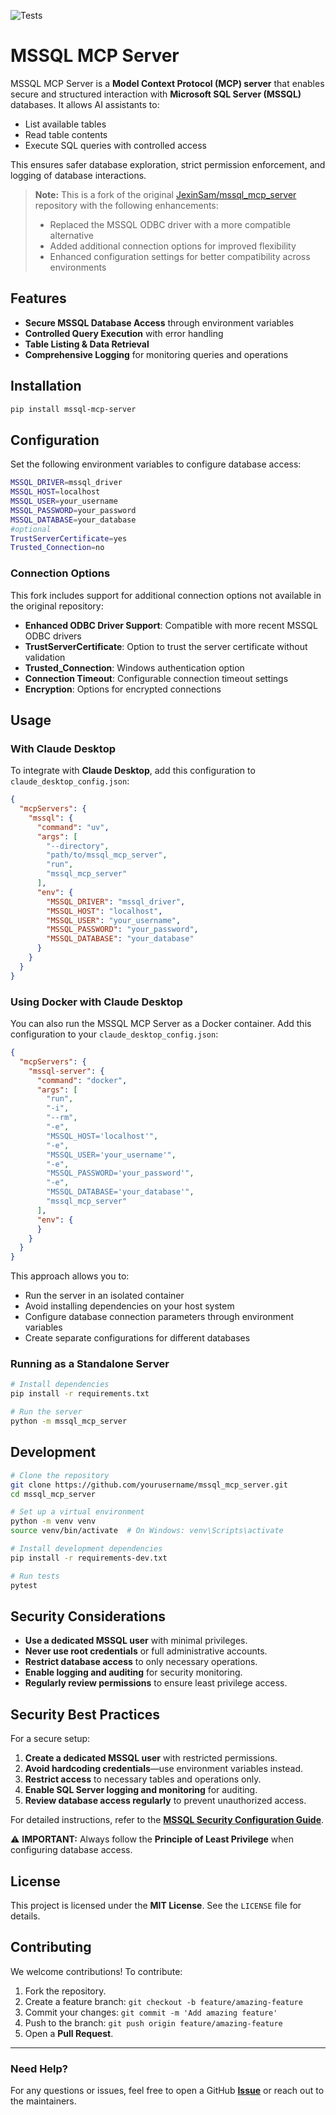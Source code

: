 ![Tests](https://github.com/JexinSam/mssql_mcp_server/actions/workflows/test.yml/badge.svg)

# MSSQL MCP Server

MSSQL MCP Server is a **Model Context Protocol (MCP) server** that enables secure and structured interaction with **Microsoft SQL Server (MSSQL)** databases. It allows AI assistants to:
- List available tables
- Read table contents
- Execute SQL queries with controlled access

This ensures safer database exploration, strict permission enforcement, and logging of database interactions.

> **Note:** This is a fork of the original [JexinSam/mssql_mcp_server](https://github.com/JexinSam/mssql_mcp_server) repository with the following enhancements:
> - Replaced the MSSQL ODBC driver with a more compatible alternative
> - Added additional connection options for improved flexibility
> - Enhanced configuration settings for better compatibility across environments

## Features

- **Secure MSSQL Database Access** through environment variables
- **Controlled Query Execution** with error handling
- **Table Listing & Data Retrieval**
- **Comprehensive Logging** for monitoring queries and operations

## Installation

```bash
pip install mssql-mcp-server
```

## Configuration

Set the following environment variables to configure database access:

```bash
MSSQL_DRIVER=mssql_driver
MSSQL_HOST=localhost
MSSQL_USER=your_username
MSSQL_PASSWORD=your_password
MSSQL_DATABASE=your_database
#optional
TrustServerCertificate=yes
Trusted_Connection=no
```

### Connection Options

This fork includes support for additional connection options not available in the original repository:

* **Enhanced ODBC Driver Support**: Compatible with more recent MSSQL ODBC drivers
* **TrustServerCertificate**: Option to trust the server certificate without validation
* **Trusted_Connection**: Windows authentication option
* **Connection Timeout**: Configurable connection timeout settings
* **Encryption**: Options for encrypted connections

## Usage

### With Claude Desktop

To integrate with **Claude Desktop**, add this configuration to `claude_desktop_config.json`:

```json
{
  "mcpServers": {
    "mssql": {
      "command": "uv",
      "args": [
        "--directory",
        "path/to/mssql_mcp_server",
        "run",
        "mssql_mcp_server"
      ],
      "env": {
        "MSSQL_DRIVER": "mssql_driver",
        "MSSQL_HOST": "localhost",
        "MSSQL_USER": "your_username",
        "MSSQL_PASSWORD": "your_password",
        "MSSQL_DATABASE": "your_database"
      }
    }
  }
}
```

### Using Docker with Claude Desktop

You can also run the MSSQL MCP Server as a Docker container. Add this configuration to your `claude_desktop_config.json`:

```json
{
  "mcpServers": {
    "mssql-server": {
      "command": "docker",
      "args": [
        "run",
        "-i",
        "--rm",
        "-e",
        "MSSQL_HOST='localhost'",
        "-e",
        "MSSQL_USER='your_username'",
        "-e",
        "MSSQL_PASSWORD='your_password'",
        "-e",
        "MSSQL_DATABASE='your_database'",
        "mssql_mcp_server"
      ],
      "env": {
      }
    }
  }
}
```

This approach allows you to:
- Run the server in an isolated container
- Avoid installing dependencies on your host system
- Configure database connection parameters through environment variables
- Create separate configurations for different databases

### Running as a Standalone Server

```bash
# Install dependencies
pip install -r requirements.txt

# Run the server
python -m mssql_mcp_server
```

## Development

```bash
# Clone the repository
git clone https://github.com/yourusername/mssql_mcp_server.git
cd mssql_mcp_server

# Set up a virtual environment
python -m venv venv
source venv/bin/activate  # On Windows: venv\Scripts\activate

# Install development dependencies
pip install -r requirements-dev.txt

# Run tests
pytest
```

## Security Considerations

- **Use a dedicated MSSQL user** with minimal privileges.
- **Never use root credentials** or full administrative accounts.
- **Restrict database access** to only necessary operations.
- **Enable logging and auditing** for security monitoring.
- **Regularly review permissions** to ensure least privilege access.

## Security Best Practices

For a secure setup:

1. **Create a dedicated MSSQL user** with restricted permissions.
2. **Avoid hardcoding credentials**—use environment variables instead.
3. **Restrict access** to necessary tables and operations only.
4. **Enable SQL Server logging and monitoring** for auditing.
5. **Review database access regularly** to prevent unauthorized access.

For detailed instructions, refer to the **[MSSQL Security Configuration Guide](https://github.com/JexinSam/mssql_mcp_server/blob/main/SECURITY.md)**.

⚠️ **IMPORTANT:** Always follow the **Principle of Least Privilege** when configuring database access.

## License

This project is licensed under the **MIT License**. See the `LICENSE` file for details.

## Contributing

We welcome contributions! To contribute:

1. Fork the repository.
2. Create a feature branch: `git checkout -b feature/amazing-feature`
3. Commit your changes: `git commit -m 'Add amazing feature'`
4. Push to the branch: `git push origin feature/amazing-feature`
5. Open a **Pull Request**.

---

### Need Help?
For any questions or issues, feel free to open a GitHub **[Issue](https://github.com/chris-ryu/mssql_mcp_server/issues)** or reach out to the maintainers.

